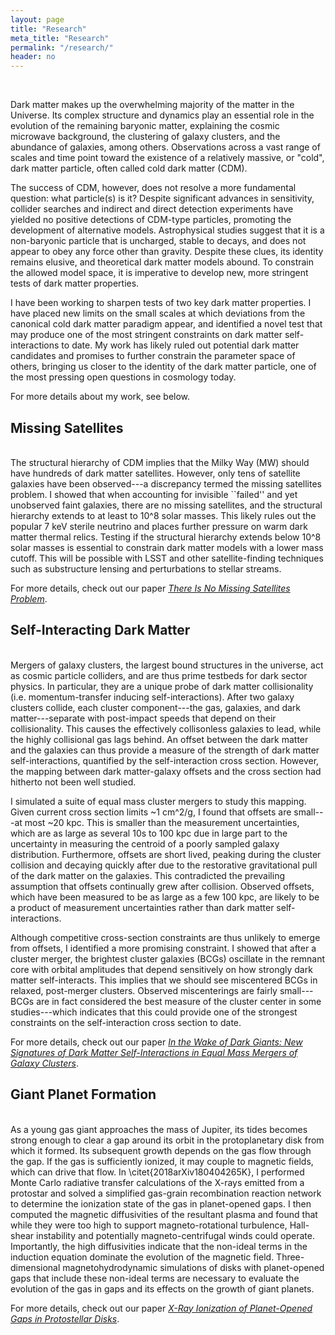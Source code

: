 ```yaml
---
layout: page
title: "Research"
meta_title: "Research"
permalink: "/research/"
header: no
---
```


<br>

Dark matter makes up the overwhelming majority of the matter in the Universe.  Its complex structure and dynamics play an essential role in the evolution of the remaining baryonic matter, explaining the cosmic microwave background, the clustering of galaxy clusters, and the abundance of galaxies, among others.  Observations across a vast range of scales and time point toward the existence of a relatively massive, or "cold", dark matter particle, often called cold dark matter (CDM).

The success of CDM, however, does not resolve a more fundamental question:  what particle(s) is it?  Despite significant advances in sensitivity, collider searches and indirect and direct detection experiments have yielded no positive detections of CDM-type particles, promoting the development of alternative models. Astrophysical studies suggest that it is a non-baryonic particle that is uncharged, stable to decays, and does not appear to obey any force other than gravity.  Despite these clues, its identity remains elusive, and theoretical dark matter models abound.  To constrain the allowed model space, it is imperative to develop new, more stringent tests of dark matter properties.

I have been working to sharpen tests of two key dark matter properties.  I have placed new limits on the small scales at which deviations from the canonical cold dark matter paradigm appear, and identified a novel test that may produce one of the most stringent constraints on dark matter self-interactions to date.  My work has likely ruled out potential dark matter candidates and promises to further constrain the parameter space of others, bringing us closer to the identity of the dark matter particle, one of the most pressing open questions in cosmology today.

For more details about my work, see below.



<h2>Missing Satellites</h2>
<br>
The structural hierarchy of CDM implies that the Milky Way (MW) should have hundreds of dark matter satellites.  However, only tens of satellite galaxies have been observed---a discrepancy termed the missing satellites problem.  I showed that when accounting for invisible ``failed'' and yet unobserved faint galaxies, there are no missing satellites, and the structural hierarchy extends to at least to 10^8 solar masses.  This likely rules out the popular 7 keV sterile neutrino and places further pressure on warm dark matter thermal relics.  Testing if the structural hierarchy extends below 10^8 solar masses is essential to constrain dark matter models with a lower mass cutoff.  This will be possible with LSST and other satellite-finding techniques such as substructure lensing and perturbations to stellar streams.

For more details, check out our paper <a href="https://arxiv.org/abs/1711.06267"><em>There Is No Missing Satellites Problem</em></a>.



<h2>Self-Interacting Dark Matter</h2>
<br>
Mergers of galaxy clusters, the largest bound structures in the universe, act as cosmic particle colliders, and are thus prime testbeds for dark sector physics. In particular, they are a unique probe of dark matter collisionality (i.e. momentum-transfer inducing self-interactions).  After two galaxy clusters collide, each cluster component---the gas, galaxies, and dark matter---separate with post-impact speeds that depend on their collisionality.  This causes the effectively collisonless galaxies to lead, while the highly collisional gas lags behind.  An offset between the dark matter and the galaxies can thus provide a measure of the strength of dark matter self-interactions, quantified by the self-interaction cross section.  However, the mapping between dark matter-galaxy offsets and the cross section had hitherto not been well studied.

I simulated a suite of equal mass cluster mergers to study this mapping.  Given current cross section limits ~1 cm^2/g, I found that offsets are small---at most ~20 kpc.  This is smaller than the measurement uncertainties, which are as large as several 10s to 100 kpc due in large part to the uncertainty in measuring the centroid of a poorly sampled galaxy distribution.  Furthermore, offsets are short lived, peaking during the cluster collision and decaying quickly after due to the restorative gravitational pull of the dark matter on the galaxies.  This contradicted the prevailing assumption that offsets continually grew after collision.  Observed offsets, which have been measured to be as large as a few 100 kpc, are likely to be a product of measurement uncertainties rather than dark matter self-interactions.

Although competitive cross-section constraints are thus unlikely to emerge from offsets, I identified a more promising constraint.  I showed that after a cluster merger, the brightest cluster galaxies (BCGs) oscillate in the remnant core with orbital amplitudes that depend sensitively on how strongly dark matter self-interacts.  This implies that we should see miscentered BCGs in relaxed, post-merger clusters.  Observed miscenterings are fairly small---BCGs are in fact considered the best measure of the cluster center in some studies---which indicates that this could provide one of the strongest constraints on the self-interaction cross section to date.

For more details, check out our paper <a href="https://arxiv.org/abs/1608.08630"><em>In the Wake of Dark Giants: New Signatures of Dark Matter Self-Interactions in Equal Mass Mergers of Galaxy Clusters</em></a>.




<h2>Giant Planet Formation</h2>
<br>
As a young gas giant approaches the mass of Jupiter, its tides becomes strong enough to clear a gap around its orbit in the protoplanetary disk from which it formed.  Its subsequent growth depends on the gas flow through the gap.  If the gas is sufficiently ionized, it may couple to magnetic fields, which can drive that flow.  In \citet{2018arXiv180404265K}, I performed Monte Carlo radiative transfer calculations of the X-rays emitted from a protostar and solved a simplified gas-grain recombination reaction network to determine the ionization state of the gas in planet-opened gaps.  I then computed the magnetic diffusivities of the resultant plasma and found that while they were too high to support magneto-rotational turbulence, Hall-shear instability and potentially magneto-centrifugal winds could operate.  Importantly, the high diffusivities indicate that the non-ideal terms in the induction equation dominate the evolution of the magnetic field.  Three-dimensional magnetohydrodynamic simulations of disks with planet-opened gaps that include these non-ideal terms are necessary to evaluate the evolution of the gas in gaps and its effects on the growth of giant planets.

For more details, check out our paper <a href="https://arxiv.org/abs/1804.04265"><em>X-Ray Ionization of Planet-Opened Gaps in Protostellar Disks</em></a>.